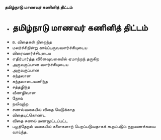 **தமிழ்நாடு மாணவர் கணினித் திட்டம்**
- # தமிழ்நாடு மாணவர் கணினித் திட்டம்
- a. விதைகள் நிறைந்த
- மலர்ச்சிநின்று காய்ப்பருவவளர்ச்சியுடைய
- விரைவளர்ச்சியுடைய
- எதிர்பார்த்த விளைவுவகையில் ஏமாற்றந் தருகிற
- அருவருப்பான வளர்ச்சியுடைய
- அருவருப்பான
- கந்தலான
- கந்தலாடையணிந்த
- சத்தழிந்த
- வீணழிவான
- நோய்
- நலிவுற்ற
- சணல்வகையில் விதை யெடுக்காத
- விதையுட்கொண்ட
- விதை சணல் மணமூட்டப்பட்ட
- பழத்தேறல் வகையில் களைகளாற் பெறப்படுவதாகக் கூறப்படும் நறுமணச்சுவை வாய்ந்த.

